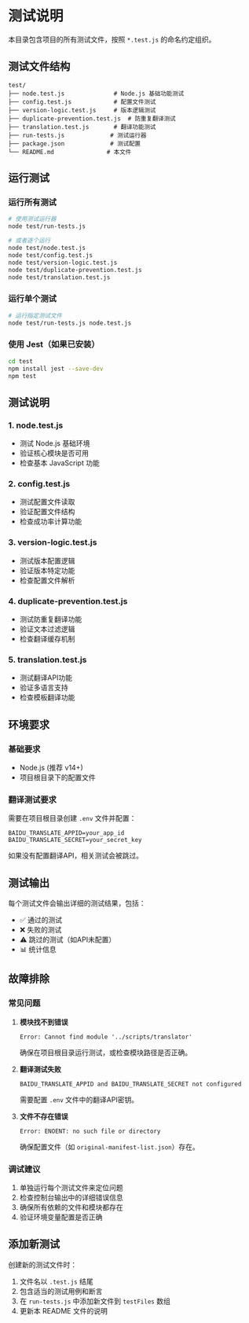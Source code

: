 # 测试说明

本目录包含项目的所有测试文件，按照 `*.test.js` 的命名约定组织。

## 测试文件结构

```
test/
├── node.test.js              # Node.js 基础功能测试
├── config.test.js            # 配置文件测试
├── version-logic.test.js     # 版本逻辑测试
├── duplicate-prevention.test.js  # 防重复翻译测试
├── translation.test.js       # 翻译功能测试
├── run-tests.js             # 测试运行器
├── package.json             # 测试配置
└── README.md               # 本文件
```

## 运行测试

### 运行所有测试
```bash
# 使用测试运行器
node test/run-tests.js

# 或者逐个运行
node test/node.test.js
node test/config.test.js
node test/version-logic.test.js
node test/duplicate-prevention.test.js
node test/translation.test.js
```

### 运行单个测试
```bash
# 运行指定测试文件
node test/run-tests.js node.test.js
```

### 使用 Jest（如果已安装）
```bash
cd test
npm install jest --save-dev
npm test
```

## 测试说明

### 1. node.test.js
- 测试 Node.js 基础环境
- 验证核心模块是否可用
- 检查基本 JavaScript 功能

### 2. config.test.js
- 测试配置文件读取
- 验证配置文件结构
- 检查成功率计算功能

### 3. version-logic.test.js
- 测试版本配置逻辑
- 验证版本特定功能
- 检查配置文件解析

### 4. duplicate-prevention.test.js
- 测试防重复翻译功能
- 验证文本过滤逻辑
- 检查翻译缓存机制

### 5. translation.test.js
- 测试翻译API功能
- 验证多语言支持
- 检查模板翻译功能

## 环境要求

### 基础要求
- Node.js (推荐 v14+)
- 项目根目录下的配置文件

### 翻译测试要求
需要在项目根目录创建 `.env` 文件并配置：
```
BAIDU_TRANSLATE_APPID=your_app_id
BAIDU_TRANSLATE_SECRET=your_secret_key
```

如果没有配置翻译API，相关测试会被跳过。

## 测试输出

每个测试文件会输出详细的测试结果，包括：
- ✅ 通过的测试
- ❌ 失败的测试
- ⚠️ 跳过的测试（如API未配置）
- 📊 统计信息

## 故障排除

### 常见问题

1. **模块找不到错误**
   ```
   Error: Cannot find module '../scripts/translator'
   ```
   确保在项目根目录运行测试，或检查模块路径是否正确。

2. **翻译测试失败**
   ```
   BAIDU_TRANSLATE_APPID and BAIDU_TRANSLATE_SECRET not configured
   ```
   需要配置 `.env` 文件中的翻译API密钥。

3. **文件不存在错误**
   ```
   Error: ENOENT: no such file or directory
   ```
   确保配置文件（如 `original-manifest-list.json`）存在。

### 调试建议

1. 单独运行每个测试文件来定位问题
2. 检查控制台输出中的详细错误信息
3. 确保所有依赖的文件和模块都存在
4. 验证环境变量配置是否正确

## 添加新测试

创建新的测试文件时：

1. 文件名以 `.test.js` 结尾
2. 包含适当的测试用例和断言
3. 在 `run-tests.js` 中添加新文件到 `testFiles` 数组
4. 更新本 README 文件的说明
